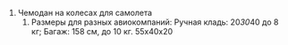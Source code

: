 1. Чемодан на колесах для самолета
   1. Размеры для разных авиокомпаний: Ручная кладь: 20*30*40 до 8 кг; Багаж: 158 см, до 10 кг. 55x40x20 